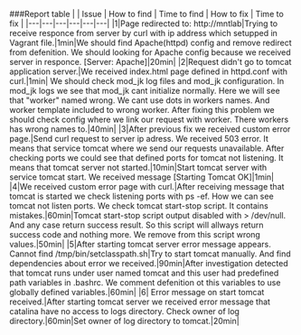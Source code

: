 ###Report table
|   |  Issue  |  How to find  |  Time to find  |  How to fix  |  Time to fix  |
|---|---|---|---|---|---|
|1|Page redirected to: http://mntlab|Trying to receive responce from server by curl with ip address which setupped in Vagrant file.|1min|We should find Apache(httpd) config and remove redirect from defenition. We should looking for Apache config because we received server in responce. [Server: Apache]|20min|
|2|Request didn't go to tomcat application server.|We received index.html page defined in httpd.conf with curl.|1min| We should check mod_jk log files and mod_jk configuration. In mod_jk logs we see that mod_jk cant initialize normally. Here we will see that "worker" named wrong. We cant use dots in workers names. And worker template included to wrong worker. After fixing this problem we should check config where we link our request with worker. There workers has wrong names to.|40min| 
|3|After previous fix we received custom error page.|Send curl request to server ip adress. We received 503 error. It means that service tomcat where we send our requests unavailable. After checking ports we could see that defined ports for tomcat not listening. It means that tomcat server not started.|10min|Start tomcat server with service tomcat start. We received message [Starting Tomcat OK]|1min|
|4|We received custom error page with curl.|After receiving message that tomcat is started we check listening ports with ps -ef. How we can see tomcat not listen ports. We check tomcat start-stop script. It contains mistakes.|60min|Tomcat start-stop script output disabled with > /dev/null. And any case return success result. So this script will allways return success code and nothing more. We remove from this script wrong values.|50min|
|5|After starting tomcat server error message appears. Cannot find /tmp/bin/setclasspath.sh|Try to start tomcat manually. And find dependencies about error we received.|90min|After investigation detected that tomcat runs under user named tomcat and this user had predefined path variables in .bashrc. We comment defenition ot this variables to use globally defined variables.|60min|
|6| Error message on start tomcat received.|After starting tomcat server we received error message that catalina have no access to logs directory. Check owner of log directory.|60min|Set owner of log directory to tomcat.|20min|
